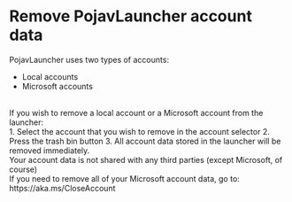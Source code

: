 # Remove PojavLauncher account data
PojavLauncher uses two types of accounts:
- Local accounts
- Microsoft accounts
<br>
If you wish to remove a local account or a Microsoft account from the launcher:<br>
1. Select the account that you wish to remove in the account selector
2. Press the trash bin button
3. All account data stored in the launcher will be removed immediately.
<br>
Your account data is not shared with any third parties (except Microsoft, of course)<br>
If you need to remove all of your Microsoft account data, go to:<br>
https://aka.ms/CloseAccount
